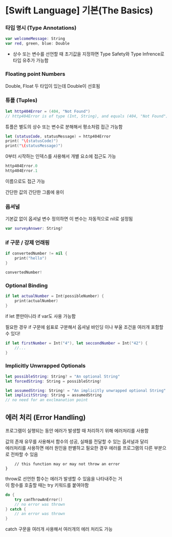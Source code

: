 

# [Swift Language] 기본(The Basics)

### 타입 명시 (Type Annotations)
```swift
var welcomeMessage: String
var red, green, blue: Double
```
* 상수 또는 변수를 선언할 때 초기값을 지정하면 Type Safety와 Type Infrence로 타입 유추가 가능함  

### Floating point Numbers
Double, Float 두 타입이 있는데 Double이 선호됨  


### 튜플 (Tuples)

```swift
let http404Error = (404, "Not Found")
// http404Error is of type (Int, String), and equals (404, "Not Found")
```
튜플은 별도의 상수 또는 변수로 분해해서 평소처럼 접근 가능함  

```swift
let (statusCode, statusMessage) = http404Error
print( "\(statusCode)")
print("\(statusMessage)")
```
0부터 시작하는 인덱스를 사용해서 개별 요소에 접근도 가능
```swift
http404Error.0
http404Error.1
```
이름으로도 접근 가능

간단한 값의 간단한 그룹에 용이  
### 옵셔널
기본값 없이 옵셔널 변수 정의하면 이 변수는 자동적으로 nil로 설정됨
```swift
var surveyAnswer: String?
```
### if 구문 / 강제 언래핑
```swift
if convertedNumber != nil {
    print("hello")
}
```
```swift
convertedNumber!
```
### Optional Binding
```swift
if let actualNumber = Int(possibleNumber) {
    print(actualNumber)
}
```

if let 뿐만아니라 if var도 사용 가능함  

필요한 경우 if 구문에 쉼표로 구분해서 옵셔널 바인딩 이나 부울 조건을 여러개 포함할 수 있다!  

```swift
if let firstNumber = Int("4"), let seccondNumber = Int("42") {
    //...
}
```

### Implicitly Unwrapped Optionals
```swift
let possibleString: String? = "An optional String"
let forcedString: String = possibleString!

let assumedString: String! = "An implicitly unwrapped optional String"
let implicitString: String = assumedString 
// no need for an exclmanation point
```

## 에러 처리 (Error Handling)

프로그램이 실행되는 동안 에러가 발생할 때 처리하기 위해 에러처리를 사용함

값의 존재 유무를 사용해서 함수의 성공, 실패를 전달할 수 있는 옵셔널과 달리  
에러처리를 사용하면 에러 원인을 판별하고 필요한 경우 에러를 프로그램의 다른 부분으로 전파할 수 있음  
```func canThrowAnError() throws {
    // this function may or may not throw an error
}
```
throw로 선언한 함수는 에러가 발생할 수 있음을 나타내주는 거  
이 함수를 호출할 때는 try 키워드를 붙여야함

```swift
do {
    try canThrowAnError()
    // no error was thrown
} catch {
    // an error was thrown
}
```
catch 구문을 여러개 사용해서 여러개의 에러 처리도 가능  
